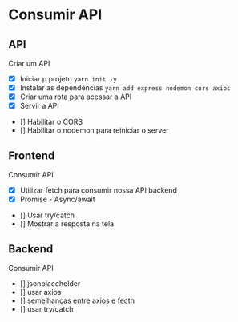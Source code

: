 # Consumir API

## API

Criar um API
- [x] Iniciar p projeto `yarn init -y`
- [x] Instalar as dependências `yarn add express nodemon cors axios`
- [x] Criar uma rota para acessar a API
- [x] Servir a API
- [] Habilitar o CORS
- [] Habilitar o nodemon para reiniciar o server

## Frontend
Consumir API

- [x] Utilizar fetch para consumir nossa API backend
- [x] Promise - Async/await
- [] Usar try/catch
- [] Mostrar a resposta na tela

## Backend
Consumir API

- [] jsonplaceholder
- [] usar axios
- [] semelhanças entre axios e fecth
- [] usar try/catch